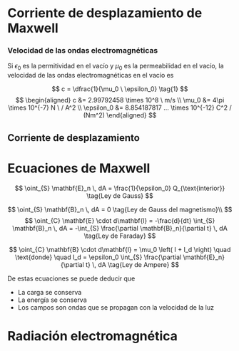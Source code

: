 
# Corriente de desplazamiento de Maxwell

### Velocidad de las ondas electromagnéticas
Si $\epsilon_0$ es la permitividad en el vacío y $\mu_0$ es la permeabilidad en el vacío, la velocidad de las ondas electromagnéticas en el vacío es

$$
c = \dfrac{1}{\mu_0 \ \epsilon_0} \tag{1}
$$
$$
\begin{aligned}
c &= 2.99792458 \times 10^8 \ m/s \\
\mu_0 &= 4\pi \times 10^{-7} N \ / A^2 \\ 
\epsilon_0 &= 8.854187817 ... \times 10^{-12} C^2 / (Nm^2)
\end{aligned}
$$

## Corriente de desplazamiento


# Ecuaciones de Maxwell


$$
\oint_{S} \mathbf{E}_n \, dA = \frac{1}{\epsilon_0} Q_{\text{interior}} \tag{Ley de Gauss}
$$

$$
\oint_{S} \mathbf{B}_n \, dA = 0 \tag{Ley de Gauss del magnetismo}\\ 
$$
$$
\oint_{C} \mathbf{E} \cdot d\mathbf{l} = -\frac{d}{dt} \int_{S} \mathbf{B}_n \, dA = -\int_{S} \frac{\partial \mathbf{B}_n}{\partial t} \, dA \tag{Ley de Faraday}
$$

$$
\oint_{C} \mathbf{B} \cdot d\mathbf{l} = \mu_0 \left( I + I_d \right) \quad \text{donde} \quad I_d = \epsilon_0 \int_{S} \frac{\partial \mathbf{E}_n}{\partial t} \, dA \tag{Ley de Ampere}
$$

De estas ecuaciones se puede deducir que
- La carga se conserva
- La energía se conserva
- Los campos son ondas que se propagan con la velocidad de la luz



# Radiación electromagnética
